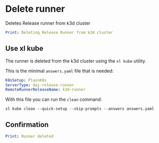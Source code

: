 # Delete runner

Deletes Release runner from k3d cluster

```yaml instacli
Print: Deleting Release Runner from k3d cluster
```

## Use xl kube

The runner is deleted from the k3d cluster using the `xl kube` utility.

This is the minimal `answers.yaml` file that is needed:

```yaml file=answers.yaml
K8sSetup: PlainK8s
ServerType: dai-release-runner
RemoteRunnerReleaseName: k3d-runner
```

With this file you can run the `clean` command:

```shell cd=${SCRIPT_TEMP_DIR} show_output=false
xl kube clean --quick-setup --skip-prompts --answers answers.yaml
```

## Confirmation

```yaml instacli
Print: Runner deleted
```